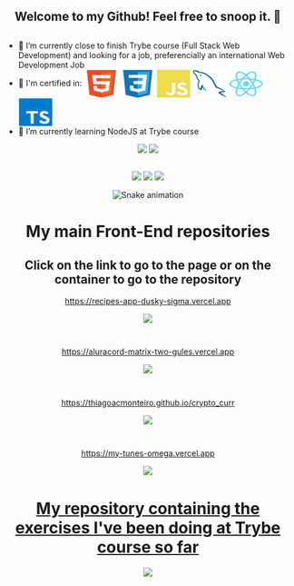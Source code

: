 <div align="center">
  <h2>Welcome to my Github! Feel free to snoop it. 🦝</h2> 
</div>

  ##

- 🔭 I’m currently close to finish Trybe course (Full Stack Web Development) and looking for a job, preferencially an international Web Development Job
- 📕 I'm certified in: <img align="center" alt="Thiago-HTML" height="50" width="60" src="https://raw.githubusercontent.com/devicons/devicon/master/icons/html5/html5-original.svg"> <img align="center" alt="Thiago-CSS" height="50" width="60" src="https://raw.githubusercontent.com/devicons/devicon/master/icons/css3/css3-original.svg"> <img align="center" alt="Thiago-Js" height="50" width="60" src="https://raw.githubusercontent.com/devicons/devicon/master/icons/javascript/javascript-plain.svg"> <img align="center" alt="Thiago-SQL" height="50" width="60" src="https://raw.githubusercontent.com/devicons/devicon/master/icons/mysql/mysql-plain.svg"> <img align="center" alt="Thiago-React" height="50" width="60" src="https://raw.githubusercontent.com/devicons/devicon/master/icons/react/react-original.svg"> <img align="center" alt="Thiago-React" height="50" width="60" src="https://raw.githubusercontent.com/devicons/devicon/master/icons/typescript/typescript-original.svg">
- 📖 I’m currently learning NodeJS at Trybe course

<div align="center">
  <img height="165px" margin-right="100px" src="https://github-readme-stats.vercel.app/api?username=thiagoacmonteiro&show_icons=true&theme=chartreuse-dark&include_all_commits=true&count_private=true"/>
  <img height="165em" src="https://github-readme-stats.vercel.app/api/top-langs/?username=thiagoacmonteiro&layout=compact&langs_count=7&theme=chartreuse-dark"/>   

  ##
 
<div> 
  <a href="https://www.linkedin.com/in/thiagoacmonteiro/" target="_blank"><img height="30em" src="https://img.shields.io/badge/-Linkedin-%230077B5?style=for-the-     badge&logo=linkedin&logoColor=white" target="_blank"></a>
  <a href="https://api.whatsapp.com/send?phone=5579998312859"><img height="30em" src="https://img.shields.io/badge/WhatsApp-25D366?style=for-the-badge&logo=whatsapp&logoColor=white"></a>
  <a href="mailto:thiagoacmonteiro@outlook.com" target="_blank"><img height="30em" src="https://img.shields.io/badge/Microsoft_Outlook-0078D4?style=for-the-  badge&logo=microsoft-outlook&logoColor=white" target="_blank"></a> 
  
  ![Snake animation](https://github.com/thiagoacmonteiro/thiagoacmonteiro/blob/output/github-contribution-grid-snake.svg)
 
</div>

# My main Front-End repositories
## Click on the link to go to the page or on the container to go to the repository
  
 
https://recipes-app-dusky-sigma.vercel.app
  
<a width="300em" href="https://github.com/thiagoacmonteiro/recipes-app"><img width="500em" src="https://github-readme-stats.vercel.app/api/pin/?username=thiagoacmonteiro&repo=recipes-app&theme=chartreuse-dark"/>

#

https://aluracord-matrix-two-gules.vercel.app

<a align="right" href="https://github.com/thiagoacmonteiro/aluracord-matrix"><img width="500em" src="https://github-readme-stats.vercel.app/api/pin/?username=thiagoacmonteiro&repo=aluracord-matrix&theme=chartreuse-dark"/>

#

https://thiagoacmonteiro.github.io/crypto_curr

<a href="https://github.com/thiagoacmonteiro/cryptocurr"><img width="500em" src="https://github-readme-stats.vercel.app/api/pin/?username=thiagoacmonteiro&repo=cryptocurr&theme=chartreuse-dark"/>
  
#
  
https://my-tunes-omega.vercel.app

<a href="https://github.com/thiagoacmonteiro/MyTunes"><img width="500em" src="https://github-readme-stats.vercel.app/api/pin/?username=thiagoacmonteiro&repo=MyTunes&theme=chartreuse-dark"/>
  
#
#
  
# My repository containing the exercises I've been doing at Trybe course so far
<a href="https://github.com/thiagoacmonteiro/Trybe-exercises"><img width="500em" src="https://github-readme-stats.vercel.app/api/pin/?username=thiagoacmonteiro&repo=Trybe-exercises&theme=chartreuse-dark"/>
